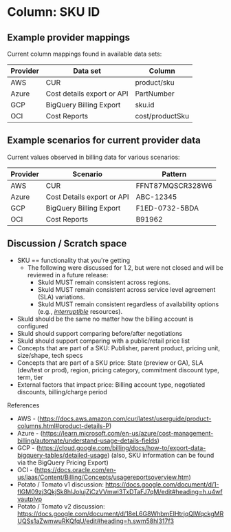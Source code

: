 # Column: SKU ID

## Example provider mappings

Current column mappings found in available data sets:

| Provider | Data set                   | Column          |
| -------- | -------------------------- | --------------- |
| AWS      | CUR                        | product/sku     |
| Azure    | Cost details export or API | PartNumber      |
| GCP      | BigQuery Billing Export    | sku.id          |
| OCI      | Cost Reports               | cost/productSku |

## Example scenarios for current provider data

Current values observed in billing data for various scenarios:

| Provider | Scenario                   | Pattern          |
| -------- | -------------------------- | ---------------- |
| AWS      | CUR                        | FFNT87MQSCR328W6 |
| Azure    | Cost Details export or API | ABC-12345        |
| GCP      | BigQuery Billing Export    | F1ED-0732-5BDA   |
| OCI      | Cost Reports               | B91962           |

## Discussion / Scratch space

* SKU == functionality that you're getting
  * The following were discussed for 1.2, but were not closed and will be reviewed in a future release:
    * SkuId MUST remain consistent across regions.
    * SkuId MUST remain consistent across service level agreement (SLA) variations.
    * SkuId MUST remain consistent regardless of availability options (e.g., [*interruptible*](#glossary:interruptible) resources).
* SkuId should be the same no matter how the billing account is configured
* SkuId should support comparing before/after negotiations
* SkuId should support comparing with a public/retail price list
* Concepts that are part of a SKU: Publisher, parent product, pricing unit, size/shape, tech specs
* Concepts that are part of a SKU price: State (preview or GA), SLA (dev/test or prod), region, pricing category, commitment discount type, term, tier
* External factors that impact price: Billing account type, negotiated discounts, billing/charge period

References

* AWS - (<https://docs.aws.amazon.com/cur/latest/userguide/product-columns.html#product-details-P>)
* Azure - (<https://learn.microsoft.com/en-us/azure/cost-management-billing/automate/understand-usage-details-fields>)
* GCP - (<https://cloud.google.com/billing/docs/how-to/export-data-bigquery-tables/detailed-usage>)
(also, SKU information can be found via the BigQuery Pricing Export)
* OCI - (<https://docs.oracle.com/en-us/iaas/Content/Billing/Concepts/usagereportsoverview.htm>)
* Potato / Tomato v1 discussion: <https://docs.google.com/document/d/1-flGM09zj3QkjSk8hlJolujZiCzVVmwi3TxDTaFJ7qM/edit#heading=h.u4wfvautplvp>
* Potato / Tomato v2 discussion:\
<https://docs.google.com/document/d/18eL6G8WhbmEIHtrjqQlWqckgMRUQSs1aZwmwuRKQfqU/edit#heading=h.swm58hl317f3>
